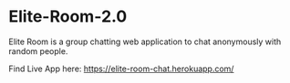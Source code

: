 # Elite-Room-2.0
Elite Room is a group chatting web application to chat anonymously with random people.

Find Live App here: https://elite-room-chat.herokuapp.com/
